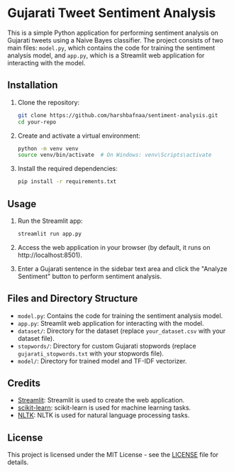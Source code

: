 # Gujarati Tweet Sentiment Analysis

This is a simple Python application for performing sentiment analysis on Gujarati tweets using a Naive Bayes classifier. The project consists of two main files: `model.py`, which contains the code for training the sentiment analysis model, and `app.py`, which is a Streamlit web application for interacting with the model.

## Installation

1. Clone the repository:
   ```bash
   git clone https://github.com/harshbafnaa/sentiment-analysis.git
   cd your-repo
   ```

2. Create and activate a virtual environment:
   ```bash
   python -m venv venv
   source venv/bin/activate  # On Windows: venv\Scripts\activate
   ```

3. Install the required dependencies:
   ```bash
   pip install -r requirements.txt
   ```

## Usage

1. Run the Streamlit app:
   ```bash
   streamlit run app.py
   ```

2. Access the web application in your browser (by default, it runs on http://localhost:8501).

3. Enter a Gujarati sentence in the sidebar text area and click the "Analyze Sentiment" button to perform sentiment analysis.

## Files and Directory Structure

- `model.py`: Contains the code for training the sentiment analysis model.
- `app.py`: Streamlit web application for interacting with the model.
- `dataset/`: Directory for the dataset (replace `your_dataset.csv` with your dataset file).
- `stopwords/`: Directory for custom Gujarati stopwords (replace `gujarati_stopwords.txt` with your stopwords file).
- `model/`: Directory for trained model and TF-IDF vectorizer.

## Credits

- [Streamlit](https://streamlit.io/): Streamlit is used to create the web application.
- [scikit-learn](https://scikit-learn.org/): scikit-learn is used for machine learning tasks.
- [NLTK](https://www.nltk.org/): NLTK is used for natural language processing tasks.

## License

This project is licensed under the MIT License - see the [LICENSE](LICENSE) file for details.

